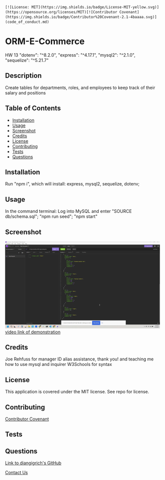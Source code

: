     [![License: MIT](https://img.shields.io/badge/License-MIT-yellow.svg)](https://opensource.org/licenses/MIT)[![Contributor Covenant](https://img.shields.io/badge/Contributor%20Covenant-2.1-4baaaa.svg)](code_of_conduct.md)
# ORM-E-Commerce
HW 13
    "dotenv": "^8.2.0",
    "express": "^4.17.1",
    "mysql2": "^2.1.0",
    "sequelize": "^5.21.7"


## Description
Create tables for departments, roles, and employees to keep track of their salary and positions

## Table of Contents
* [Installation](#installation)
* [Usage](#usage)
* [Screenshot](#screenshot)
* [Credits](#credits)
* [License](#license)
* [Contributing](#contributing)
* [Tests](#tests)
* [Questions](#questions)
      
## Installation
Run "npm i", which will install: express, mysql2, sequelize, dotenv;
      
## Usage
In the command terminal:
Log into MySQL and enter
"SOURCE db/schema.sql";
"npm run seed";
"npm start"
      
## Screenshot
![screenshot of finished terminal inquiry](./Assets/Desktop%20screenshot.png)
[video link of demonstration](https://drive.google.com/file/d/1CXnMbZYJo2OqnoP4UAURMnpPJlYBr3BA/view)

      
## Credits
Joe Rehfuss for manager ID alias assistance, thank you! and teaching me how to use mysql and inquirer
W3Schools for syntax

## License
This application is covered under the MIT license. See repo for license.
      
## Contributing

[Contributor Covenant](https://img.shields.io/badge/Contributor%20Covenant-2.1-4baaaa.svg)
      
## Tests

      
## Questions
[Link to diangigrich's GitHub](https://github.com/diangigrich)

[Contact Us](mailto:slayer_barrett_@hotmail.com)